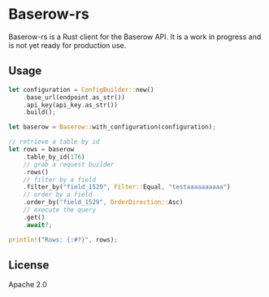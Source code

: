 # Baserow-rs

Baserow-rs is a Rust client for the Baserow API. It is a work in progress and is not yet ready for production use.


## Usage

```rust
let configuration = ConfigBuilder::new()
    .base_url(endpoint.as_str())
    .api_key(api_key.as_str())
    .build();

let baserow = Baserow::with_configuration(configuration);

// retrieve a table by id
let rows = baserow
    .table_by_id(176)
    // grab a request builder
    .rows()
    // filter by a field
    .filter_by("field_1529", Filter::Equal, "testaaaaaaaaaa")
    // order by a field
    .order_by("field_1529", OrderDirection::Asc)
    // execute the query
    .get()
    .await?;

println!("Rows: {:#?}", rows);
```

## License

Apache 2.0
